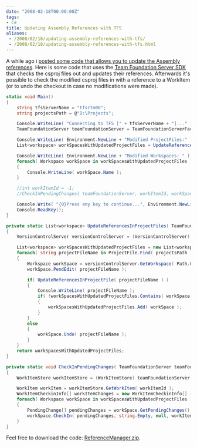 ```yaml
---
date: "2008-02-18T00:00:00Z"
tags:
- C#
title: Updating Assembly References with TFS
aliases:
 - /2008/02/18/updating-assembly-references-with-tfs/
 - /2008/02/18/updating-assembly-references-with-tfs.html
---
```

A while ago i [posted some code that allows you to update the Assembly references](http://www.timvw.be/programming-the-csproj-file/). Here is some code that uses the [Team Foundation Server SDK](http://msdn2.microsoft.com/en-us/library/bb130146(VS.80).aspx) that checks the csproj files out and updates their references. Afterwards it's possible to check the modified csproj files in with a reference to a WorkItem (or to undo the checkout in case no modifications were made).

```csharp
static void Main()
{
	string tfsServerName = "tfsrtm08";
	string projectsPath = @"D:\Projects";

	Console.WriteLine( "Connecting to TFS [" + tfsServerName + "]..." );
	TeamFoundationServer teamFoundationServer = TeamFoundationServerFactory.GetServer( tfsServerName );

	Console.WriteLine( Environment.NewLine + "Modified ProjectFiles:" );
	List<workspace> workSpacesWithUpdatedProjectFiles = UpdateReferencesInProjectFiles( teamFoundationServer, projectsPath );

	Console.WriteLine( Environment.NewLine + "Modified Workspaces: " );
	foreach( Workspace workSpace in workSpacesWithUpdatedProjectFiles )
	{
		Console.WriteLine( workSpace.Name );
	}

	//int workItemId = -1;
	//CheckInPendingChanges( teamFoundationServer, workItemId, workSpacesWithUpdatedProjectFiles );

	Console.Write( "{0}Press any key to continue...", Environment.NewLine );
	Console.ReadKey();
}

private static List<workspace> UpdateReferencesInProjectFiles( TeamFoundationServer teamFoundationServer, string projectsPath )
{
	VersionControlServer versionControlServer = (VersionControlServer) teamFoundationServer.GetService( typeof( VersionControlServer ) );

	List<workspace> workSpacesWithUpdatedProjectFiles = new List<workspace>();
	foreach( string projectFileName in ProjectFile.Find( projectsPath ) )
	{
		Workspace workSpace = versionControlServer.GetWorkspace( Path.GetFullPath( projectFileName ) );
		workSpace.PendEdit( projectFileName );

		if( UpdateReferencesInProjectFile( projectFileName ) )
		{
			Console.WriteLine( projectFileName );
			if( !workSpacesWithUpdatedProjectFiles.Contains( workSpace ) )
			{
				workSpacesWithUpdatedProjectFiles.Add( workSpace );
			}
		}
		else
		{
			workSpace.Undo( projectFileName );
		}
	}
	return workSpacesWithUpdatedProjectFiles;
}

private static void CheckInPendingChanges( TeamFoundationServer teamFoundationServer, int workItemId, List<workspace> workSpacesWithUpdatedProjectFiles )
{
	WorkItemStore workItemStore = (WorkItemStore) teamFoundationServer.GetService( typeof( WorkItemStore ) );

	WorkItem workItem = workItemStore.GetWorkItem( workItemId );
	WorkItemCheckinInfo[] workItemChanges = new WorkItemCheckinInfo[] { new WorkItemCheckinInfo( workItem, WorkItemCheckinAction.Associate ) };
	foreach( Workspace workSpace in workSpacesWithUpdatedProjectFiles )
	{
		PendingChange[] pendingChanges = workSpace.GetPendingChanges();
		workSpace.CheckIn( pendingChanges, string.Empty, null, workItemChanges, null );
	}
}
```

Feel free to download the code: [ReferenceManager.zip](http://www.timvw.be/wp-content/code/csharp/ReferenceManager.zip).
